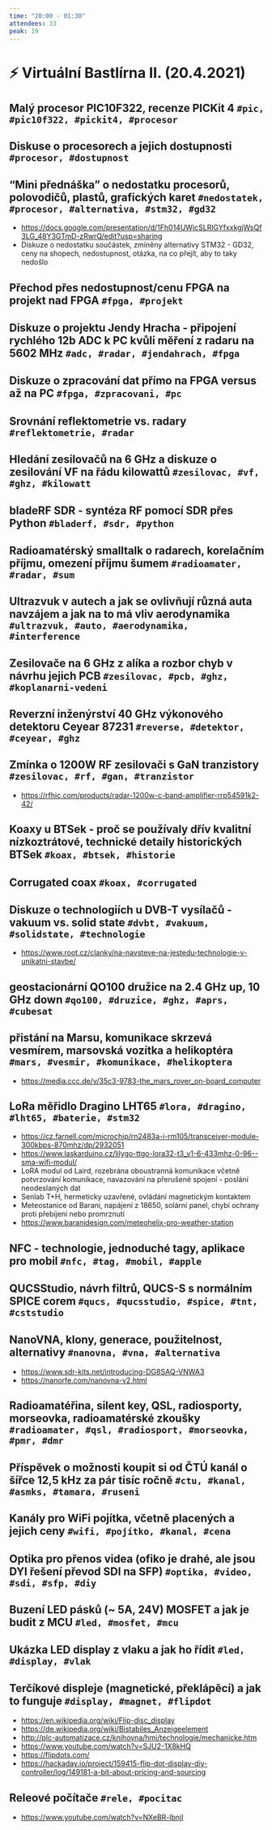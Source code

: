 ```yaml
---
time: "20:00 - 01:30"
attendees: 33
peak: 19
---
```

# ⚡ Virtuální Bastlírna II. (20.4.2021)

## Malý procesor PIC10F322, recenze PICKit 4 `#pic, #pic10f322, #pickit4, #procesor`

## Diskuse o procesorech a jejich dostupnosti `#procesor, #dostupnost`

## “Mini přednáška” o nedostatku procesorů, polovodičů, plastů, grafických karet `#nedostatek, #procesor, #alternativa, #stm32, #gd32`
- https://docs.google.com/presentation/d/1Fh014UWjcSLRlGYfxxkgjWsQf3LG_48Y3GTmD-zRwrQ/edit?usp=sharing
- Diskuze o nedostatku součástek, zmíněny alternativy STM32 - GD32, ceny na shopech, nedostupnost, otázka, na co přejít, aby to taky nedošlo

## Přechod přes nedostupnost/cenu FPGA na projekt nad FPGA `#fpga, #projekt`

## Diskuze o projektu Jendy Hracha - připojení rychlého 12b ADC k PC kvůli měření z radaru na 5602 MHz `#adc, #radar, #jendahrach, #fpga`

## Diskuze o zpracování dat přímo na FPGA versus až na PC `#fpga, #zpracovani, #pc`

## Srovnání reflektometrie vs. radary `#reflektometrie, #radar`

## Hledání zesilovačů na 6 GHz a diskuze o zesilování VF na řádu kilowattů `#zesilovac, #vf, #ghz, #kilowatt`

## bladeRF SDR - syntéza RF pomocí SDR přes Python `#bladerf, #sdr, #python`

## Radioamatérský smalltalk o radarech, korelačním příjmu, omezení příjmu šumem `#radioamater, #radar, #sum`

## Ultrazvuk v autech a jak se ovlivňují různá auta navzájem a jak na to má vliv aerodynamika `#ultrazvuk, #auto, #aerodynamika, #interference`

## Zesilovače na 6 GHz z alíka a rozbor chyb v návrhu jejich PCB `#zesilovac, #pcb, #ghz, #koplanarni-vedeni`

## Reverzní inženýrství 40 GHz výkonového detektoru Ceyear 87231 `#reverse, #detektor, #ceyear, #ghz`

## Zmínka o 1200W RF zesilovači s GaN tranzistory `#zesilovac, #rf, #gan, #tranzistor`
- https://rfhic.com/products/radar-1200w-c-band-amplifier-rrp54591k2-42/

## Koaxy u BTSek - proč se používaly dřív kvalitní nízkoztrátové, technické detaily historických BTSek `#koax, #btsek, #historie`

## Corrugated coax `#koax, #corrugated`

## Diskuze o technologiích u DVB-T vysílačů - vakuum vs. solid state `#dvbt, #vakuum, #solidstate, #technologie`
- https://www.root.cz/clanky/na-navsteve-na-jestedu-technologie-v-unikatni-stavbe/

## geostacionární QO100 družice na 2.4 GHz up, 10 GHz down `#qo100, #druzice, #ghz, #aprs, #cubesat`

## přistání na Marsu, komunikace skrzevá vesmírem, marsovská vozítka a helikoptéra `#mars, #vesmir, #komunikace, #helikoptera`
- https://media.ccc.de/v/35c3-9783-the_mars_rover_on-board_computer

## LoRa měřidlo Dragino LHT65 `#lora, #dragino, #lht65, #baterie, #stm32`
- https://cz.farnell.com/microchip/rn2483a-i-rm105/transceiver-module-300kbps-870mhz/dp/2932051
- https://www.laskarduino.cz/lilygo-ttgo-lora32-t3_v1-6-433mhz-0-96--sma-wifi-modul/
- LoRA modul od Laird, rozebrána oboustranná komunikace včetně potvrzování komunikace, navazování na přerušené spojení - poslání neodeslaných dat
- Senlab T+H, hermeticky uzavřené, ovládání magnetickým kontaktem
- Meteostanice od Barani, napájení z 18650, solární panel, chybí ochrany proti přebíjení nebo promrznutí
- https://www.baranidesign.com/meteohelix-pro-weather-station

## NFC - technologie, jednoduché tagy, aplikace pro mobil `#nfc, #tag, #mobil, #apple`

## QUCSStudio, návrh filtrů, QUCS-S s normálním SPICE corem `#qucs, #qucsstudio, #spice, #tnt, #cststudio`

## NanoVNA, klony, generace, použitelnost, alternativy `#nanovna, #vna, #alternativa`
- https://www.sdr-kits.net/introducing-DG8SAQ-VNWA3
- https://nanorfe.com/nanovna-v2.html

## Radioamatéřina, silent key, QSL, radiosporty, morseovka, radioamatérské zkoušky `#radioamater, #qsl, #radiosport, #morseovka, #pmr, #dmr`

## Příspěvek o možnosti koupit si od ČTÚ kanál o šířce 12,5 kHz za pár tisíc ročně `#ctu, #kanal, #asmks, #tamara, #ruseni`

## Kanály pro WiFi pojítka, včetně placených a jejich ceny `#wifi, #pojítko, #kanal, #cena`

## Optika pro přenos videa (ofiko je drahé, ale jsou DYI řešení převod SDI na SFP) `#optika, #video, #sdi, #sfp, #diy`

## Buzení LED pásků (~ 5A, 24V) MOSFET a jak je budit z MCU `#led, #mosfet, #mcu`

## Ukázka LED display z vlaku a jak ho řídit `#led, #display, #vlak`

## Terčíkové displeje (magnetické, překlápěcí) a jak to funguje `#display, #magnet, #flipdot`
- https://en.wikipedia.org/wiki/Flip-disc_display
- https://de.wikipedia.org/wiki/Bistabiles_Anzeigeelement
- http://plc-automatizace.cz/knihovna/hmi/technologie/mechanicke.htm
- https://www.youtube.com/watch?v=SJU2-1X8kHQ
- https://flipdots.com/
- https://hackaday.io/project/159415-flip-dot-display-diy-controller/log/149181-a-bit-about-pricing-and-sourcing

## Releové počítače `#rele, #pocitac`
- https://www.youtube.com/watch?v=NXeBR-lbnjI
